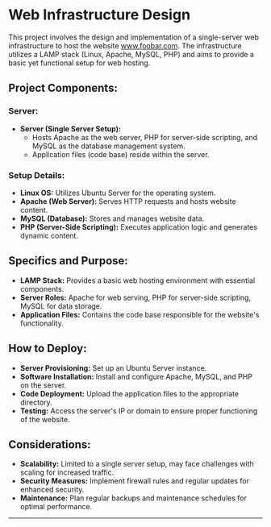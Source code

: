 # Web Infrastructure Design

This project involves the design and implementation of a single-server web infrastructure to host the website www.foobar.com. The infrastructure utilizes a LAMP stack (Linux, Apache, MySQL, PHP) and aims to provide a basic yet functional setup for web hosting.

## Project Components:

### Server:

- **Server (Single Server Setup):**
  - Hosts Apache as the web server, PHP for server-side scripting, and MySQL as the database management system.
  - Application files (code base) reside within the server.

### Setup Details:

- **Linux OS:** Utilizes Ubuntu Server for the operating system.
- **Apache (Web Server):** Serves HTTP requests and hosts website content.
- **MySQL (Database):** Stores and manages website data.
- **PHP (Server-Side Scripting):** Executes application logic and generates dynamic content.

## Specifics and Purpose:

- **LAMP Stack:** Provides a basic web hosting environment with essential components.
- **Server Roles:** Apache for web serving, PHP for server-side scripting, MySQL for data storage.
- **Application Files:** Contains the code base responsible for the website's functionality.

## How to Deploy:

- **Server Provisioning:** Set up an Ubuntu Server instance.
- **Software Installation:** Install and configure Apache, MySQL, and PHP on the server.
- **Code Deployment:** Upload the application files to the appropriate directory.
- **Testing:** Access the server's IP or domain to ensure proper functioning of the website.

## Considerations:

- **Scalability:** Limited to a single server setup, may face challenges with scaling for increased traffic.
- **Security Measures:** Implement firewall rules and regular updates for enhanced security.
- **Maintenance:** Plan regular backups and maintenance schedules for optimal performance.

---

